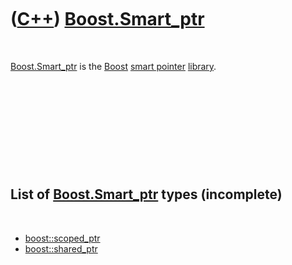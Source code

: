 



 

 

 

 

 

([C++](Cpp.md)) [Boost.Smart\_ptr](CppSmart_ptr.md)
=====================================================

 

[Boost.Smart\_ptr](CppSmart_ptr.md) is the [Boost](CppBoost.md) [smart
pointer](CppSmartPointer.md) [library](CppLibrary.md).

 

 

 

 

 

List of [Boost.Smart\_ptr](CppSmart_ptr.md) types (incomplete)
---------------------------------------------------------------

 

-   [boost::scoped\_ptr](CppScoped_ptr.md)
-   [boost::shared\_ptr](CppShared_ptr.md)

 

 

 

 

 





 



